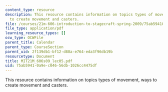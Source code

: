 ```yaml
---
content_type: resource
description: This resource contains information on topics types of movement, ways
  to create movement and casters.
file: /courses/21m-606-introduction-to-stagecraft-spring-2009/75ab59410a9ec04656db1026cc4475df_MIT21M_606s09_lec05.pdf
file_type: application/pdf
learning_resource_types: []
ocw_type: OCWFile
parent_title: Calendar
parent_type: CourseSection
parent_uid: 2f139db1-bf12-d88a-e764-eda3f96db19b
resourcetype: Document
title: MIT21M_606s09_lec05.pdf
uid: 75ab5941-0a9e-c046-56db-1026cc4475df
---
```

This resource contains information on topics types of movement, ways to create movement and casters.

